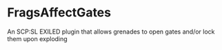 # FragsAffectGates
 An SCP:SL EXILED plugin that allows grenades to open gates and/or lock them upon exploding
